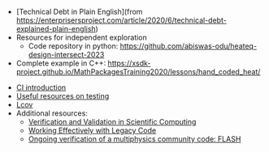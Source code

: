 <!-- design-a -->
  * [Technical Debt in Plain English](from https://enterprisersproject.com/article/2020/6/technical-debt-explained-plain-english)
  * Resources for independent exploration
    * Code repository in python: <https://github.com/abiswas-odu/heateq-design-intersect-2023>
  * Complete example in C++: <https://xsdk-project.github.io/MathPackagesTraining2020/lessons/hand_coded_heat/>
<!-- testing-a -->
  * [CI introduction](https://docs.gitlab.com/ee/ci/introduction/)
  * [Useful resources on testing](https://bssw.io/items?topic=testing)
  * [Lcov](https://github.com/linux-test-project/lcov)
  * Additional resources:
    * [Verification and Validation in Scientific Computing](https://doi.org/10.1017/CBO9780511760396)
    * [Working Effectively with Legacy Code](https://isbndb.com/book/9780131177055)
    * [Ongoing verification of a multiphysics community code: FLASH](https://doi.org/10.1002/spe.2220)
